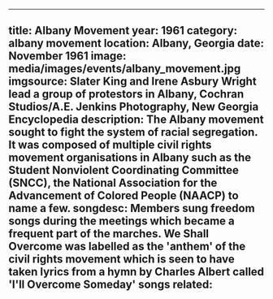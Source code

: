 ---

title: Albany Movement
year: 1961
category: albany movement
location: Albany, Georgia
date: November 1961
image: media/images/events/albany_movement.jpg
imgsource: Slater King and Irene Asbury Wright lead a group of protestors in Albany, Cochran Studios/A.E. Jenkins Photography, New Georgia Encyclopedia
description: The Albany movement sought to fight the system of racial segregation. It was composed of multiple civil rights movement organisations in Albany such as the Student Nonviolent Coordinating Committee (SNCC), the National Association for the Advancement of Colored People (NAACP) to name a few. 
songdesc: Members sung freedom songs during the meetings which became a frequent part of the marches. We Shall Overcome was labelled as the 'anthem' of the civil rights movement which is seen to have taken lyrics from a hymn by Charles Albert called 'I'll Overcome Someday'
songs related:
---